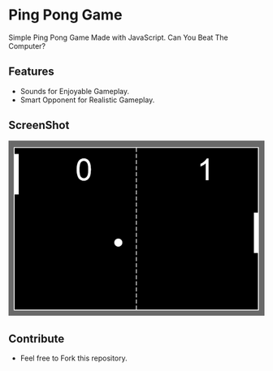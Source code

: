 # Ping Pong Game
Simple Ping Pong Game Made with JavaScript. Can You Beat The Computer?
## Features
- Sounds for Enjoyable Gameplay.
- Smart Opponent for Realistic Gameplay.

## ScreenShot
<img src="ss/ping-pong.PNG"></img>
## Contribute
- Feel free to Fork this repository.
